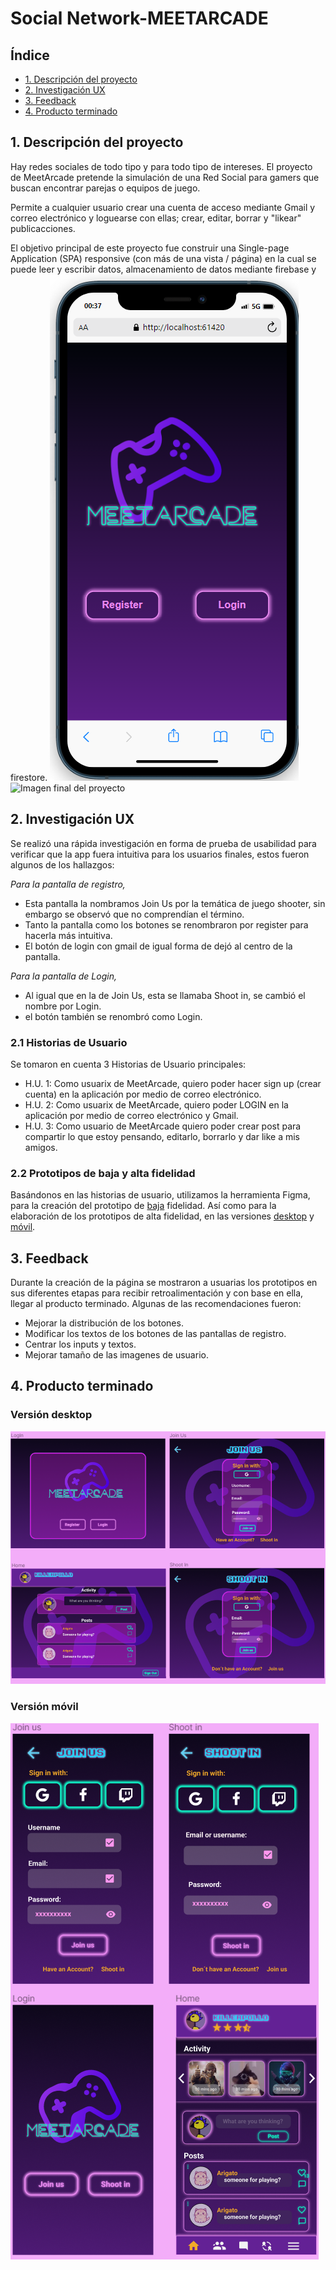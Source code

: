 # Social Network-MEETARCADE

## Índice

* [1.  Descripción del proyecto](#1-descripción-del-proyecto)
* [2.  Investigación UX](#2-investigación-ux)
* [3. Feedback](#3-feedback)
* [4. Producto terminado](#4-producto-terminado)

## 1. Descripción del proyecto
Hay redes sociales de todo tipo y para todo tipo de intereses. 
El proyecto de MeetArcade pretende la simulación de una Red Social para gamers que buscan encontrar parejas o equipos de juego. 

Permite a cualquier usuario crear una cuenta de acceso mediante Gmail y correo electrónico y loguearse con ellas; crear, editar, borrar y "likear" publicacciones.

El objetivo principal de este proyecto fue construir una Single-page Application (SPA) responsive (con más de una vista / página) en la cual se puede leer y escribir datos, almacenamiento de datos mediante firebase y firestore.
![Imagen final del proyecto](https://github.com/sonifeg/CDMX012-social-network/blob/ALMOST-DONE/iniciomovil.png?raw=true)
![Imagen final del proyecto](https://github.com/sonifeg/CDMX012-data-network/blob/ALMOST-DONE/iniciodesktop.png?raw=true)


## 2. Investigación UX
Se realizó una rápida investigación en forma de prueba de usabilidad para verificar que la app fuera intuitiva para los usuarios finales, estos fueron algunos de los hallazgos:

*Para la pantalla de registro,*
* Esta pantalla la nombramos Join Us por la temática de juego shooter, sin embargo se observó que no comprendían el término.
* Tanto la pantalla como los botones se renombraron por register para hacerla más intuitiva.
* El botón de login con gmail de igual forma de dejó al centro de la pantalla.

*Para la pantalla de Login,*
* Al igual que en la de Join Us, esta se llamaba Shoot in, se cambió el nombre por Login.
* el botón también se renombró como Login.

### 2.1 Historias de Usuario
Se tomaron en cuenta 3 Historias de Usuario principales:

* H.U. 1: Como usuarix de MeetArcade, quiero poder hacer sign up (crear cuenta) en la aplicación por medio de correo electrónico.
* H.U. 2: Como usuarix de MeetArcade, quiero poder LOGIN en la aplicación por medio de correo electrónico y Gmail.
* H.U. 3: Como usuario de MeetArcade quiero poder crear post para compartir lo que estoy pensando, editarlo, borrarlo y dar like a mis amigos.

### 2.2 Prototipos de baja y alta fidelidad
Basándonos en las historias de usuario, utilizamos la herramienta Figma, para la creación del prototipo de [baja](https://www.figma.com/proto/1tD03cHdnEXPqLqcb0dNFK/SOCIAL-NETWORK?page-id=0%3A1&node-id=33%3A272&viewport=241%2C48%2C0.25&scaling=scale-down&starting-point-node-id=7%3A127&show-proto-sidebar=1) fidelidad.
Así como para la elaboración de los prototipos de alta fidelidad, en las versiones [desktop](https://www.figma.com/proto/1tD03cHdnEXPqLqcb0dNFK/SOCIAL-NETWORK?page-id=0%3A1&node-id=451%3A336&viewport=241%2C48%2C0.25&scaling=scale-down&starting-point-node-id=451%3A336&show-proto-sidebar=1) y [móvil](https://www.figma.com/proto/1tD03cHdnEXPqLqcb0dNFK/SOCIAL-NETWORK?page-id=0%3A1&node-id=3%3A2&viewport=241%2C48%2C0.25&scaling=scale-down&starting-point-node-id=7%3A127&show-proto-sidebar=1).


## 3. Feedback
Durante la creación de la página se mostraron  a usuarias los prototipos en sus diferentes etapas para recibir retroalimentación y con base en ella, llegar al producto terminado. Algunas de las recomendaciones fueron:  

* Mejorar la distribución de los botones.
* Modificar los textos de los botones de las pantallas de registro.
* Centrar los inputs y textos.
* Mejorar tamaño de las imagenes de usuario. 


## 4. Producto terminado
### Versión desktop

![Imagen final del proyecto](https://github.com/sonifeg/CDMX012-social-network/blob/ALMOST-DONE/protohidesktop.PNG?raw=true)  


### Versión móvil

![Imagen final del proyecto](https://github.com/sonifeg/CDMX012-social-network/blob/ALMOST-DONE/protohimovil.PNG?raw=true) 

